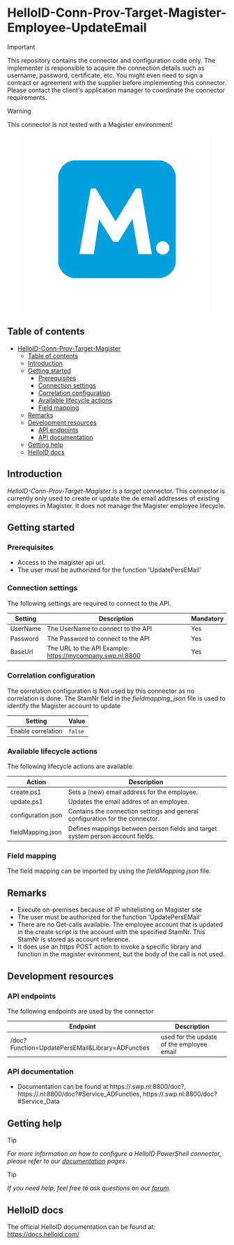 # HelloID-Conn-Prov-Target-Magister-Employee-UpdateEmail

> [!IMPORTANT]
> This repository contains the connector and configuration code only. The implementer is responsible to acquire the connection details such as username, password, certificate, etc. You might even need to sign a contract or agreement with the supplier before implementing this connector. Please contact the client's application manager to coordinate the connector requirements.

> [!WARNING]
  This connector is not tested with a Magister environment!

<p align="center">
 <img src="assets/logo.png">
</p>

## Table of contents

- [HelloID-Conn-Prov-Target-Magister](#helloid-conn-prov-target-connectorname)
  - [Table of contents](#table-of-contents)
  - [Introduction](#introduction)
  - [Getting started](#getting-started)
    - [Prerequisites](#prerequisites)
    - [Connection settings](#connection-settings)
    - [Correlation configuration](#correlation-configuration)
    - [Available lifecycle actions](#available-lifecycle-actions)
    - [Field mapping](#field-mapping)
  - [Remarks](#remarks)
  - [Development resources](#development-resources)
    - [API endpoints](#api-endpoints)
    - [API documentation](#api-documentation)
  - [Getting help](#getting-help)
  - [HelloID docs](#helloid-docs)

## Introduction

_HelloID-Conn-Prov-Target-Magister_ is a _target_ connector.
This connector is currently only used to create or update the de email addresses of existing employees in Magister. It does not manage the Magister employee lifecycle.

## Getting started

### Prerequisites
- Access to the magister api url.
- The user must be authorized for the function 'UpdatePersEMail'

### Connection settings

The following settings are required to connect to the API.

| Setting  | Description                        | Mandatory |
| -------- | ---------------------------------- | --------- |
| UserName | The UserName to connect to the API | Yes       |
| Password | The Password to connect to the API | Yes       |
| BaseUrl  | The URL to the API Example: https://mycompany.swp.nl:8800   | Yes       |

### Correlation configuration

The correlation configuration is Not used by this connector as no correlation is done.
The StamNr field in the _fieldmapping_json_ file is used to identify the Magister account to update

| Setting                   | Value                             |
| ------------------------- | --------------------------------- |
| Enable correlation        | `false`                           |



### Available lifecycle actions

The following lifecycle actions are available:

| Action                                  | Description                                                                        |
| --------------------------------------- | -----------------------------------------------------------------------------------|
| create.ps1                              | Sets a (new) email address for the employee.                                       |
| update.ps1                              | Updates the email addres of an employee.                                           |
| configuration.json                      | Contains the connection settings and general configuration for the connector.      |
| fieldMapping.json                       | Defines mappings between person fields and target system person account fields.    |

### Field mapping

The field mapping can be imported by using the _fieldMapping.json_ file.

## Remarks

- Execute on-premises because of IP whitelisting on Magister site
- The user must be authorized for the function 'UpdatePersEMail'
- There are no Get-calls available. The employee account that is updated in the create script is the account with the specified StamNr. This StamNr is stored as account reference.
- It does use an https POST action to invoke a specific library and function in the magister evironment, but the body of the call is not used.

## Development resources

### API endpoints

The following endpoints are used by the connector

| Endpoint | Description               |
| -------- | ------------------------- |
| /doc?Function=UpdatePersEMail&Library=ADFuncties  | used for the update of the employee email  |

### API documentation

- Documentation can be found at https://<tenant>.swp.nl:8800/doc?, https://<tenant>.nl:8800/doc?#Service_ADFuncties, https://<tenant>.swp.nl:8800/doc?#Service_Data

## Getting help

> [!TIP]
> _For more information on how to configure a HelloID PowerShell connector, please refer to our [documentation](https://docs.helloid.com/en/provisioning/target-systems/powershell-v2-target-systems.html) pages_.

> [!TIP]
>  _If you need help, feel free to ask questions on our [forum](https://forum.helloid.com)_.

## HelloID docs

The official HelloID documentation can be found at: https://docs.helloid.com/
